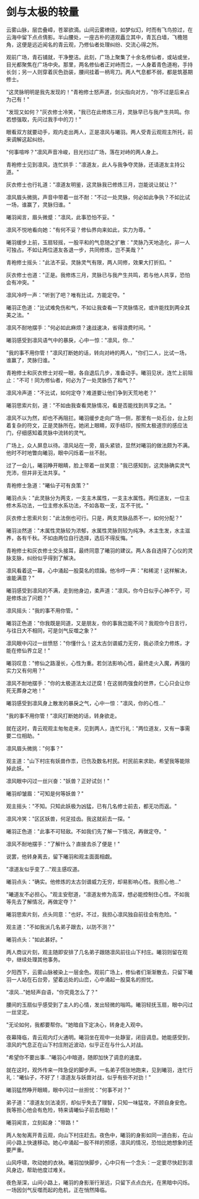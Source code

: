 # 剑与太极的较量

云雾山脉，层峦叠嶂，苍翠欲滴。山间云雾缭绕，如梦似幻，时而有飞鸟掠过，在云海中留下点点倩影。半山腰处，一座古朴的道观矗立其中，青瓦白墙，飞檐翘角，这便是远近闻名的青云观，乃修仙者处理纠纷、交流心得之所。

观前广场，青石铺就，干净整洁。此刻，广场上聚集了十余名修仙者，或站或坐，目光都聚焦在广场中央。那里，两名修仙者正对峙而立，一人身着青色道袍，手持长剑；另一人则穿着灰色劲装，腰间挂着一柄弯刀。两人气息都不弱，都是筑基期修士。

"这灵脉明明是我先发现的！"青袍修士怒声道，剑尖指向对方，"你不过是后来占为己有！"

"发现又如何？"灰衣修士冷笑，"我已在此修炼三月，灵脉早已与我产生共鸣。你若想强取，先问过我手中的刀！"

眼看双方就要动手，观内走出两人，正是凛风与曦羽。两人受青云观观主所托，前来调解这起纠纷。

"何事喧哗？"凛风声音冷峻，目光扫过广场，落在对峙的两人身上。

青袍修士见到凛风，连忙拱手："凛道友，此人与我争夺灵脉，还请道友主持公道。"

灰衣修士也行礼道："凛道友明鉴，这灵脉我已修炼三月，岂能说让就让？"

凛风眉头微挑，声音中带着一丝不耐："不过一处灵脉，何必如此争执？不如比试一场，谁赢了，灵脉归谁。"

曦羽闻言，眉头微蹙："凛风，此事恐怕不妥。"

凛风不悦地看向她："有何不妥？修仙界向来如此，实力为尊。"

曦羽缓步上前，玉扇轻摇，一股平和的气息随之扩散："灵脉乃天地造化，非一人可独占。不如让两位道友各退一步，共同修炼，岂不美哉？"

青袍修士摇头："此法不妥。灵脉灵气有限，两人同修，效果大打折扣。"

灰衣修士也道："正是。我修炼三月，灵脉已与我产生共鸣，若与他人共享，恐怕会有冲突。"

凛风冷哼一声："听到了吧？唯有比试，方能定夺。"

曦羽正色道："比试难免伤和气，不如让我查看一下灵脉情况，或许能找到两全其美之法。"

凛风不耐地摆手："何必如此麻烦？速战速决，省得浪费时间。"

曦羽感受到凛风语气中的暴戾，心中一惊："凛风，你..."

"我的事不用你管！"凛风打断她的话，转向对峙的两人，"你们二人，比试一场，谁赢了，灵脉归谁。"

青袍修士和灰衣修士对视一眼，各自退后几步，准备动手。曦羽见状，连忙上前阻止："不可！同为修仙者，何必为了一处灵脉伤了和气？"

凛风冷声道："不比试，如何定夺？难道要让他们争到天荒地老？"

曦羽思索片刻，道："不如由我查看灵脉情况，看是否能找到共享之法。"

凛风不以为然，却也不再阻拦。曦羽缓步走向广场一侧，那里有一处石台，台上刻着复杂的符文，正是灵脉所在。她闭上眼睛，双手结印，按照太极道宗的感应法门，仔细感知着灵脉中流转的灵气。

广场上，众人屏息以待。凛风站在一旁，眉头紧锁，显然对曦羽的做法颇为不满。他时不时地瞥向曦羽，眼中闪烁着一丝不耐。

过了一会儿，曦羽睁开眼睛，脸上带着一丝笑意："我已感知到，这灵脉确实灵气充沛，但并非无法共享。"

青袍修士急道："曦仙子可有良策？"

曦羽点头："此灵脉分为两支，一支主木属性，一支主水属性。两位道友，一位主修木系功法，一位主修水系功法，不如各取一支，互不干扰。"

灰衣修士思索片刻："此法倒也可行。只是，两支灵脉品质不一，如何分配？"

曦羽淡然道："木属性灵脉较为浓郁，水属性灵脉则较为纯净。木主生发，水主滋养，各有千秋。不如由两位自行选择，选后不得反悔。"

青袍修士和灰衣修士交头接耳，最终同意了曦羽的建议。两人各自选择了心仪的灵脉支脉，纠纷似乎得到了解决。

凛风看着这一幕，心中涌起一股莫名的烦躁。他冷哼一声："和稀泥！这样解决，谁能满意？"

曦羽感受到凛风的不满，走到他身边，柔声道："凛风，你今日似乎心神不宁，可是修炼出了问题？"

凛风摇头："我的事不用你管。"

曦羽正色道："你我既是同道，又是朋友，你的事我岂能不问？我观你今日言行，与往日大不相同，可是剑气反噬之象？"

凛风眼中闪过一丝愤怒："你懂什么！这太古剑谱威力无穷，我必须全力修炼，才能在修仙界立足！"

曦羽叹息："修仙之路漫长，心性为重。若剑法影响心性，最终走火入魔，再强的实力又有何用？"

凛风不耐地摆手："你的太极道法太过迂腐！在这弱肉强食的世界，仁心只会让你死无葬身之地！"

曦羽感受到凛风身上散发的暴戾之气，心中一惊："凛风，你的心性..."

"我的事不用你管！"凛风打断她的话，转身欲走。

就在这时，青云观观主匆匆走来，见到两人，连忙行礼："两位道友，又有一事需要二位相助。"

凛风眉头微挑："何事？"

观主道："山下村庄有妖兽作祟，已伤及数名村民。村民前来求助，希望我等能除掉此妖。"

凛风眼中闪过一丝兴奋："妖兽？正好试剑！"

曦羽却皱眉："可知是何等妖兽？"

观主摇头："不知。只知此妖极为凶猛，已有几名修士前去，都无功而返。"

凛风冷笑："区区妖兽，何足挂齿。我这就前去一探。"

曦羽正色道："此事不可轻敌。不如我们先了解一下情况，再做定夺。"

凛风不耐地摆手："了解什么？直接去杀了便是！"

说罢，他转身离去，留下曦羽和观主面面相觑。

"凛道友似乎变了..."观主感叹道。

曦羽点头："确实。他修炼的太古剑谱威力无穷，却易影响心性。我担心他..."

"曦道友不必担心。"观主安慰道，"凛道友修为高深，想必能控制住心性。不如我等先去了解情况，再做定夺？"

曦羽思索片刻，点头同意："也好。不过，我担心凛风独自前往会有危险。"

观主道："不如我派几名弟子跟去，以防不测？"

曦羽点头："如此甚好。"

两人商议片刻，观主随即安排了几名弟子跟随凛风前往山下村庄。曦羽则留在观中，继续处理其他事务。

夕阳西下，云雾山脉被染上一层金色。观前广场上，修仙者们渐渐散去，只留下曦羽一人站在石台旁，望着远处的山峦，心中涌起一股莫名的担忧。

"凛风..."她轻声自语，"你究竟怎么了？"

腰间的玉扇似乎感受到了主人的心情，发出轻微的嗡鸣。曦羽轻抚玉扇，眼中闪过一丝坚定。

"无论如何，我都要帮你。"她暗自下定决心，转身走入观中。

夜幕降临，青云观内灯火通明。曦羽坐在观中一处静室，闭目调息。她能感受到，凛风的气息正在山下村庄附近波动，似乎正在与什么人对战。

"希望你不要出事..."曦羽心中暗道，随即加快了调息的速度。

就在这时，观外传来一阵急促的脚步声。一名弟子慌张地跑来，见到曦羽，连忙行礼："曦仙子，不好了！凛道友与妖兽对战，似乎有些不对劲！"

曦羽猛然睁开眼睛，眼中闪过一丝担忧："何事不对？"

弟子道："凛道友剑法凌厉，却似乎失去了理智，只知一味猛攻，不顾自身安危。我等担心他会有危险，特来请曦仙子前去相助！"

曦羽闻言，立刻起身："带路！"

两人匆匆离开青云观，向山下村庄赶去。夜色中，曦羽的身影如同一道白影，在山间小路上快速移动。她心中涌起一股不祥的预感，凛风的情况，恐怕比她想象的还要严重。

山风呼啸，吹动她的衣袂。曦羽加快脚步，心中只有一个念头：一定要尽快赶到凛风身边，帮助他度过难关。

夜色渐深，山间小路上，曦羽的身影渐行渐远，只留下点点白光，在黑暗中闪烁。一场因剑气反噬而起的危机，正在悄然降临。